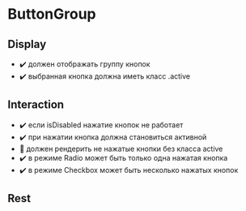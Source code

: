 # ButtonGroup

## Display
- :heavy_check_mark: должен отображать группу кнопок
- :heavy_check_mark: выбранная кнопка должна иметь класс .active

## Interaction
- :heavy_check_mark: если isDisabled нажатие кнопок не работает
- :heavy_check_mark: при нажатии кнопка должна становиться активной
- :memo: должен рендерить не нажатые кнопки без класса active
- :heavy_check_mark: в режиме Radio может быть только одна нажатая кнопка
- :heavy_check_mark: в режиме Checkbox может быть несколько нажатых кнопок


## Rest
